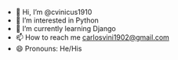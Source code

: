 - 👋 Hi, I’m @cvinicus1910
- 👀 I’m interested in Python 
- 🌱 I’m currently learning Django 
- 📫 How to reach me carlosvini1902@gmail.com
- 😄 Pronouns: He/His 

